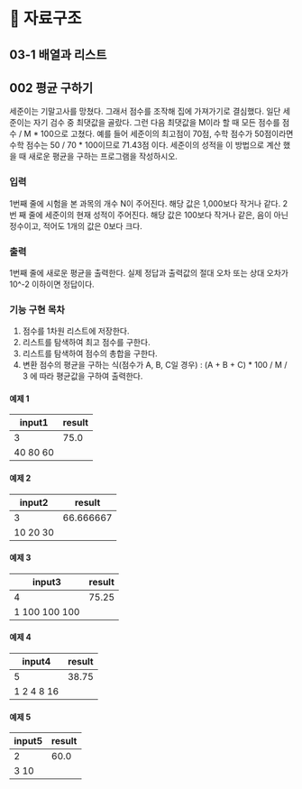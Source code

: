 # 📍 자료구조

## 03-1 배열과 리스트

## 002 평균 구하기

세준이는 기말고사를 망쳤다. 그래서 점수를 조작해 집에 가져가기로 결심했다. 일단 세준이는 자기 검수 중 최댓값을 골랐다. 그런 다음 최댓값을 M이라 할 때 모든 점수를 점수 / M * 100으로 고쳤다. 예를 들어 세준이의 최고점이 70점, 수학 점수가 50점이라면 수학 점수는 50 / 70 * 100이므로 71.43점 이다. 세준이의 성적을 이 방법으로 계산 했을 때 새로운 평균을 구하는 프로그램을 작성하시오.

### 입력

1번째 줄에 시험을 본 과목의 개수 N이 주어진다. 해당 값은 1,000보다 작거나 같다. 2번 째 줄에 세준이의 현재 성적이 주어진다. 해당 값은 100보다 작거나 같은, 음이 아닌 정수이고, 적어도 1개의 값은 0보다 크다.

### 출력

1번째 줄에 새로운 평균을 출력한다. 실제 정답과 출력값의 절대 오차 또는 상대 오차가 10^-2 이하이면 정답이다.

### 기능 구현 목차

1. 점수를 1차원 리스트에 저장한다.
2. 리스트를 탐색하여 최고 점수를 구한다.
3. 리스트를 탐색하여 점수의 총합을 구한다.
4. 변환 점수의 평균을 구하는 식(점수가 A, B, C일 경우) 
    : (A + B + C) * 100 / M / 3
    에 따라 평균값을 구하여 출력한다.
#### 예제 1

|      input1       |  result  |
| ----------------- | -------- |
|         3         |   75.0   |
|      40 80 60     |          |

#### 예제 2

|      input2       |      result     |
| ----------------- | --------------- |
|         3         |    66.666667    |
|     10 20 30      |                 |

#### 예제 3

|     input3      |    result   |
| --------------- | ----------- |
|        4        |    75.25    |
|  1 100 100 100  |             |

#### 예제 4

|      input4      |    result   |
| ---------------- | ----------- |
|        5         |    38.75    |
|    1 2 4 8 16    |             |

#### 예제 5

|   input5   |   result   |
| ---------- | ---------- |
|     2      |    60.0    |
|    3 10    |            |